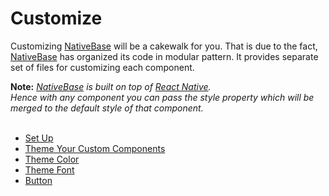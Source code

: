 # Customize

Customizing [NativeBase](https://nativebase.io/) will be a cakewalk for you. That is due to the fact, [NativeBase](https://nativebase.io/) has organized its code in modular pattern. It provides separate set of files for customizing each component.<br />

**Note:** *[NativeBase](https://nativebase.io/) is built on top of [React Native](https://facebook.github.io/react-native/).<br />*
*Hence with any component you can pass the style property which will be merged to the default style of that component.<br /><br />*

* [Set Up](Customize.md#Theming_NativeBase_Apps)
* [Theme Your Custom Components](Customize.md#Theme_Your_Custom_Component)
* [Theme Color](Customize.md#Theme_Color)
* [Theme Font](Customize.md#Theme_Font)
* [Button](Customize.md#Button_Customize)
